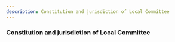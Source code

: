 ```yaml
---
description: Constitution and jurisdiction of Local Committee
---
```


### Constitution and jurisdiction of Local Committee